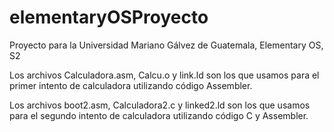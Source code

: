 # elementaryOSProyecto
Proyecto para la Universidad Mariano Gálvez de Guatemala, Elementary OS, S2

Los archivos Calculadora.asm, Calcu.o y link.ld son los que usamos para el primer intento de calculadora utilizando código Assembler.

Los archivos boot2.asm, Calculadora2.c y linked2.ld son los que usamos para el segundo intento de calculadora utilizando código C y Assembler.
